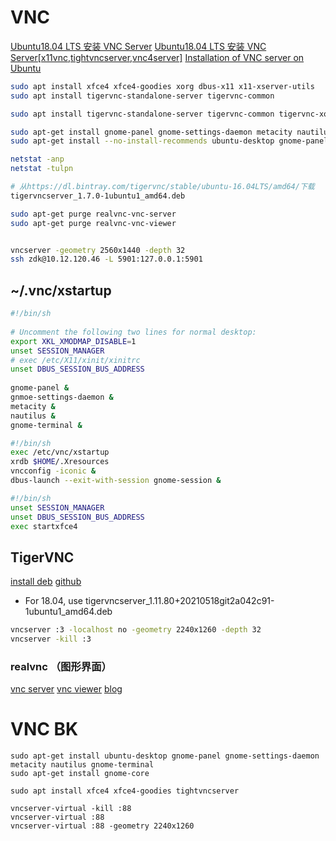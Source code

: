 # VNC


[Ubuntu18.04 LTS 安装 VNC Server](https://blog.csdn.net/yidichaxiang/article/details/96429007)
[Ubuntu18.04 LTS 安装 VNC Server[x11vnc,tightvncserver,vnc4server]](https://blog.csdn.net/yidichaxiang/article/details/100533237#commentBox)
[Installation of VNC server on Ubuntu](https://zhuanlan.zhihu.com/p/162086445)

```bash
sudo apt install xfce4 xfce4-goodies xorg dbus-x11 x11-xserver-utils
sudo apt install tigervnc-standalone-server tigervnc-common

sudo apt install tigervnc-standalone-server tigervnc-common tigervnc-xorg-extension tigervnc-viewer

sudo apt-get install gnome-panel gnome-settings-daemon metacity nautilus gnome-terminal
sudo apt-get install --no-install-recommends ubuntu-desktop gnome-panel gnome-settings-daemon metacity nautilus gnome-terminal gnome-core

netstat -anp
netstat -tulpn

```


```bash
# 从https://dl.bintray.com/tigervnc/stable/ubuntu-16.04LTS/amd64/下载
tigervncserver_1.7.0-1ubuntu1_amd64.deb
```

```bash
sudo apt-get purge realvnc-vnc-server
sudo apt-get purge realvnc-vnc-viewer


vncserver -geometry 2560x1440 -depth 32
ssh zdk@10.12.120.46 -L 5901:127.0.0.1:5901
```

## ~/.vnc/xstartup
```bash
#!/bin/sh
 
# Uncomment the following two lines for normal desktop:
export XKL_XMODMAP_DISABLE=1
unset SESSION_MANAGER
# exec /etc/X11/xinit/xinitrc
unset DBUS_SESSION_BUS_ADDRESS
 
gnome-panel &
gnmoe-settings-daemon &
metacity &
nautilus &
gnome-terminal &
```

```bash
#!/bin/sh
exec /etc/vnc/xstartup
xrdb $HOME/.Xresources
vncconfig -iconic &
dbus-launch --exit-with-session gnome-session &
```

```bash
#!/bin/sh
unset SESSION_MANAGER
unset DBUS_SESSION_BUS_ADDRESS
exec startxfce4
```


## TigerVNC
[install deb](http://tigervnc.bphinz.com/nightly/)
[github](https://github.com/TigerVNC/tigervnc/releases)

- For 18.04, use tigervncserver_1.11.80+20210518git2a042c91-1ubuntu1_amd64.deb
```bash
vncserver :3 -localhost no -geometry 2240x1260 -depth 32
vncserver -kill :3
```


### realvnc （图形界面）

[vnc server](https://www.realvnc.com/en/connect/download/vnc/)
[vnc viewer](https://www.realvnc.com/en/connect/download/viewer/)
[blog](https://blog.csdn.net/yidichaxiang/article/details/96429007)


# VNC BK

	sudo apt-get install ubuntu-desktop gnome-panel gnome-settings-daemon metacity nautilus gnome-terminal
	sudo apt-get install gnome-core
	
	sudo apt install xfce4 xfce4-goodies tightvncserver
	
	vncserver-virtual -kill :88
	vncserver-virtual :88
	vncserver-virtual :88 -geometry 2240x1260





